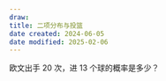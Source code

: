 ```yaml
---
draw:
title: 二项分布与投篮
date created: 2024-06-05
date modified: 2025-02-06
---
```


欧文出手 20 次，进 13 个球的概率是多少？

<!-- more -->

